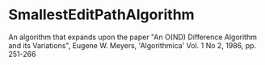 # SmallestEditPathAlgorithm
An algorithm that expands upon the paper "An O(ND) Difference Algorithm and its Variations", Eugene W. Meyers, 'Algorithmica' Vol. 1 No 2, 1986, pp. 251-266
